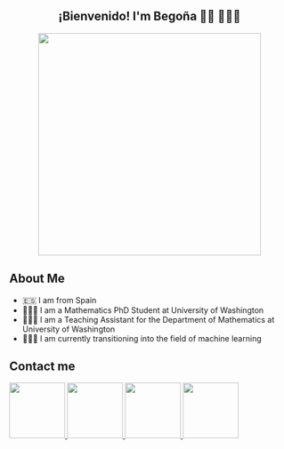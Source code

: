 <div align="center">
  <center><h2>¡Bienvenido! I'm Begoña 👋🏼 🙋🏼‍♀️</h2></center>
</div>
<p align="center"><img src="https://github.com/begogar99/begogar99/assets/134455384/c6c41c3c-7f96-4b6c-90c9-0b20b02ffa07" width="400"  /></p>

## About Me 

- 🇪🇸 I am from Spain
- 👩🏼‍💼 I am a Mathematics PhD Student at University of Washington
- 👩🏼‍🏫 I am a Teaching Assistant for the Department of Mathematics at University of Washington
- 👩🏼‍💻 I am currently transitioning into the field of machine learning

## Contact me

<div id="badges">
  <a href="mailto:begogar99@gmail.com">
  <img height="100" src="https://img.icons8.com/?size=512&id=108806&format=png"/>
</a>
  <a href="mailto:begogar9@uw.edu">
  <img height="100" src="https://img.icons8.com/?size=512&id=109686&format=png"/>
</a>
  <a href="https://www.linkedin.com/in/begonagarciamalaxechebarria/">
  <img height="100" src="https://img.icons8.com/?size=512&id=64154&format=png"/>
</a>
  <a href="URL">
  <img height="100" src="https://img.icons8.com/?size=512&id=115648&format=png"/>
</a>
</div>
